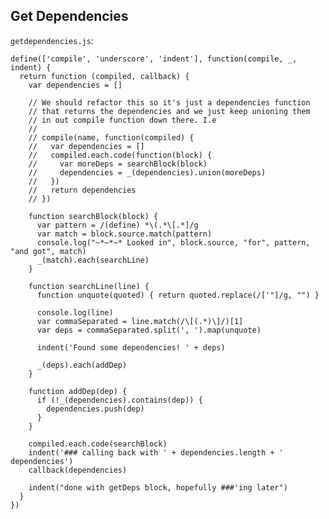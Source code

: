 Get Dependencies
----------------

`getdependencies.js`:

    define(['compile', 'underscore', 'indent'], function(compile, _, indent) {
      return function (compiled, callback) {
        var dependencies = []

        // We should refactor this so it's just a dependencies function
        // that returns the dependencies and we just keep unioning them
        // in out compile function down there. I.e
        // 
        // compile(name, function(compiled) {
        //   var dependencies = []
        //   compiled.each.code(function(block) { 
        //     var moreDeps = searchBlock(block)
        //     dependencies = _(dependencies).union(moreDeps)
        //   })
        //   return dependencies
        // })

        function searchBlock(block) {
          var pattern = /(define) *\(.*\[.*]/g
          var match = block.source.match(pattern)
          console.log("~*~*~* Looked in", block.source, "for", pattern, "and got", match)
          _(match).each(searchLine)
        }

        function searchLine(line) {
          function unquote(quoted) { return quoted.replace(/['"]/g, "") }

          console.log(line)
          var commaSeparated = line.match(/\[(.*)\]/)[1]
          var deps = commaSeparated.split(', ').map(unquote)

          indent('Found some dependencies! ' + deps)

          _(deps).each(addDep)
        }

        function addDep(dep) {
          if (!_(dependencies).contains(dep)) {
            dependencies.push(dep)
          }
        }

        compiled.each.code(searchBlock)
        indent('### calling back with ' + dependencies.length + '  dependencies')
        callback(dependencies)

        indent("done with getDeps block, hopefully ###'ing later")
      }
    })